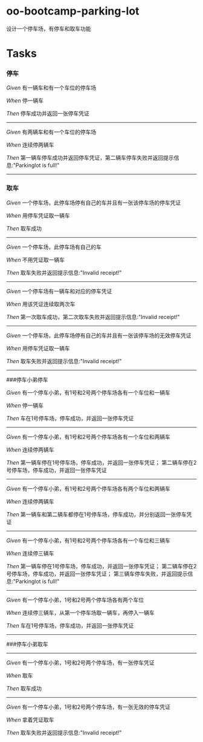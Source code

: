 # oo-bootcamp-parking-lot
设计一个停车场，有停车和取车功能

# Tasks

### 停车
*Given* 有一辆车和有一个车位的停车场

*When* 停一辆车

*Then* 停车成功并返回一张停车凭证

---

*Given* 有两辆车和有一个车位的停车场

*When* 连续停两辆车

*Then* 第一辆车停车成功并返回停车凭证，第二辆车停车失败并返回提示信息:"Parkinglot is full!"

---

### 取车
*Given* 一个停车场，此停车场停有自己的车并且有一张该停车场的停车凭证

*When* 用停车凭证取一辆车

*Then* 取车成功

---

*Given* 一个停车场，此停车场有自己的车

*When* 不用凭证取一辆车

*Then* 取车失败并返回提示信息:"Invalid receipt!"

---

*Given* 一个停车场有一辆车和对应的停车凭证

*When* 用该凭证连续取两次车

*Then* 第一次取车成功，第二次取车失败并返回提示信息:"Invalid receipt!"

---

*Given* 一个停车场，此停车场停有自己的车并且有一张该停车场的无效停车凭证

*When* 用停车凭证取一辆车

*Then* 取车失败并返回提示信息:"Invalid receipt!"

---

###停车小弟停车

*Given* 有一个停车小弟，有1号和2号两个停车场各有一个车位和一辆车

*When* 停一辆车

*Then* 车在1号停车场，停车成功，并返回一张停车凭证

---

*Given* 有一个停车小弟，有1号和2号两个停车场各有一个车位和两辆车

*When* 连续停两辆车

*Then* 第一辆车停在1号停车场，停车成功，并返回一张停车凭证；
        第二辆车停在2号停车场，停车成功，并返回一张停车凭证
        
---

*Given* 有一个停车小弟，有1号和2号两个停车场各有两个车位和两辆车

*When* 连续停两辆车

*Then* 第一辆车和第二辆车都停在1号停车场，停车成功，并分别返回一张停车凭证
        
---

*Given* 有一个停车小弟，有1号和2号两个停车场各有一个车位和三辆车

*When* 连续停三辆车

*Then* 第一辆车停在1号停车场，停车成功，并返回一张停车凭证；
        第二辆车停在2号停车场，停车成功，并返回一张停车凭证；
        第三辆车停车失败，并返回提示信息:"Parkinglot is full!"

---

*Given* 有一个停车小弟，1号和2号两个停车场各有两个车位

*When* 连续停三辆车，从第一个停车场取一辆车，再停入一辆车

*Then* 车在1号停车场，停车成功，并返回一张停车凭证

---
###停车小弟取车

---
*Given* 有一个停车小弟，1号和2号两个停车场，有一张停车凭证

*When* 取车

*Then* 取车成功

---
*Given* 有一个停车小弟，1号和2号两个停车场，有一张无效的停车凭证

*When* 拿着凭证取车

*Then* 取车失败并返回提示信息:"Invalid receipt!"

